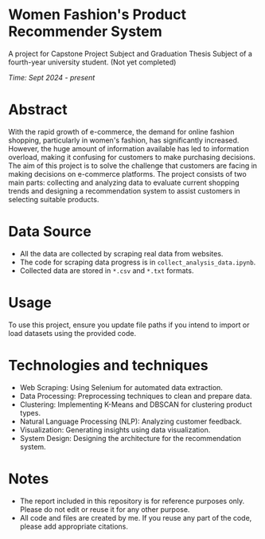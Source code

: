 # Women Fashion's Product Recommender System
A project for Capstone Project Subject and Graduation Thesis Subject of a fourth-year university student. (Not yet completed)

*Time: Sept 2024 - present*

# Abstract
With the rapid growth of e-commerce, the demand for online fashion shopping, particularly in women's fashion, has significantly increased. However, the huge amount of information available has led to information overload, making it confusing for customers to make purchasing decisions. The aim of this project is to solve the challenge that customers are facing in making decisions on e-commerce platforms. The project consists of two main parts: collecting and analyzing data to evaluate current shopping trends and designing a recommendation system to assist customers in selecting suitable products.

# Data Source
* All the data are collected by scraping real data from websites.
* The code for scraping data progress is in `collect_analysis_data.ipynb`.
* Collected data are stored in `*.csv` and `*.txt` formats.

# Usage
To use this project, ensure you update file paths if you intend to import or load datasets using the provided code.

# Technologies and techniques
* Web Scraping: Using Selenium for automated data extraction.
* Data Processing: Preprocessing techniques to clean and prepare data.
* Clustering: Implementing K-Means and DBSCAN for clustering product types.
* Natural Language Processing (NLP): Analyzing customer feedback.
* Visualization: Generating insights using data visualization.
* System Design: Designing the architecture for the recommendation system.
  
# Notes
* The report included in this repository is for reference purposes only. Please do not edit or reuse it for any other purpose.
* All code and files are created by me. If you reuse any part of the code, please add appropriate citations.
